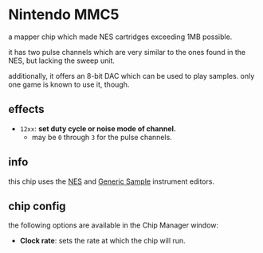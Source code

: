# Nintendo MMC5

a mapper chip which made NES cartridges exceeding 1MB possible.

it has two pulse channels which are very similar to the ones found in the NES, but lacking the sweep unit.

additionally, it offers an 8-bit DAC which can be used to play samples. only one game is known to use it, though.

## effects

- `12xx`: **set duty cycle or noise mode of channel.**
  - may be `0` through `3` for the pulse channels.

## info

this chip uses the [NES](../4-instrument/nes.md) and [Generic Sample](../4-instrument/sample.md) instrument editors.

## chip config

the following options are available in the Chip Manager window:

- **Clock rate**: sets the rate at which the chip will run.
